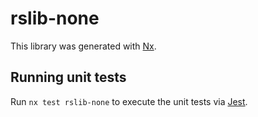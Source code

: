 # rslib-none

This library was generated with [Nx](https://nx.dev).

## Running unit tests

Run `nx test rslib-none` to execute the unit tests via [Jest](https://jestjs.io).
